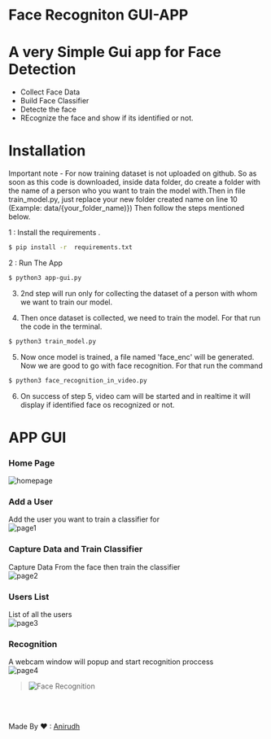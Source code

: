 # Face Recogniton GUI-APP



# A very Simple Gui app for Face Detection 

  - Collect Face Data
  - Build Face Classifier 
  - Detecte the face
  - REcognize the face and show if its identified or not.
  
  
# Installation

Important note - For now training dataset is not uploaded on github. So as soon as this code is downloaded, inside data folder, do create a folder with the name of a person who you want to train the model with.Then in file train_model.py, just replace your new folder created name on line 10 (Example: data/{your_folder_name)}) Then follow the steps mentioned below.


1 : Install the requirements .

```sh
$ pip install -r  requirements.txt
```

2 : Run The App 

```sh
$ python3 app-gui.py
```

3. 2nd step will run only for collecting the dataset of a person with whom we want to train our model.

4. Then once dataset is collected, we need to train the model. For that run the code in the terminal.

```sh
$ python3 train_model.py
```

5. Now once model is trained, a file named 'face_enc' will be generated. Now we are good to go with face recognition. For that run the command 

```sh
$ python3 face_recognition_in_video.py
```

6. On success of step 5, video cam will be started and in realtime it will display if identified face os recognized or not. 

# APP GUI

### Home Page
![homepage](https://i.ibb.co/c62qvR2/home-page.png)

### Add a User <br>
Add the user you want to train a classifier for <br>
![page1](https://i.ibb.co/t8gdq6s/adduser.png)<br>


### Capture Data and Train Classifier<br>
Capture Data From the face then train the classifier<br>
![page2](https://i.ibb.co/D8JgYhN/capandtraindata.png)<br>

### Users List<br>
List of all the users<br>
![page3](https://i.ibb.co/1KwfVVV/dropdown.png)<br>

### Recognition <br>
A webcam window will popup and start recognition proccess<br>
![page4](https://i.ibb.co/sCtgDDC/4page.png)<br>
>![Face Recognition](https://i.ibb.co/bNpC5wR/jack.png)<br>



<br><br>

Made By ❤ : [Anirudh](anirudh.chawla@radixweb.com)<br>




